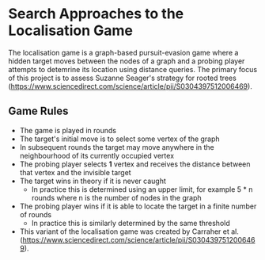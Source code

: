 # Search Approaches to the Localisation Game
The localisation game is a graph-based pursuit-evasion game where a hidden target moves between the nodes of a graph and a probing player attempts to detemrine its location using distance queries. The primary focus of this project is to assess Suzanne Seager's strategy for rooted trees (https://www.sciencedirect.com/science/article/pii/S0304397512006469).

## Game Rules
- The game is played in rounds
- The target's initial move is to select some vertex of the graph
- In subsequent rounds the target may move anywhere in the neighbourhood of its currently occupied vertex
- The probing player selects **1** vertex and receives the distance between that vertex and the invisible target
- The target wins in theory if it is never caught
  - In practice this is determined using an upper limit, for example 5 * n rounds where n is the number of nodes in the graph
- The probing player wins if it is able to locate the target in a finite number of rounds
  - In practice this is similarly determined by the same threshold
- This variant of the localisation game was created by Carraher et al. (https://www.sciencedirect.com/science/article/pii/S0304397512006469).
